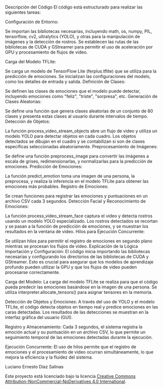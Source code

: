 ﻿Descripción del Código
El código está estructurado para realizar las siguientes tareas:

Configuración de Entorno:

Se importan las bibliotecas necesarias, incluyendo math, os, numpy, PIL, tensorflow, cv2, ultralytics (YOLO), y otras para la manipulación de imágenes y la detección de rostros.
Se establecen las rutas de las bibliotecas de CUDA y GStreamer para permitir el uso de aceleración por GPU y procesamiento de flujos de video.

Carga del Modelo TFLite:

Se carga un modelo de TensorFlow Lite (ferplus.tflite) que se utiliza para la predicción de emociones.
Se inicializan las configuraciones del modelo, como los detalles de entrada y salida.
Definición de Clases:

Se definen las clases de emociones que el modelo puede detectar, incluyendo emociones como "feliz", "triste", "sorpresa", etc.
Generación de Clases Aleatorias:

Se define una función que genera clases aleatorias de un conjunto de 80 clases y presenta estas clases al usuario durante intervalos de tiempo.
Detección de Objetos:

La función process_video_stream_objects abre un flujo de video y utiliza un modelo YOLO para detectar objetos en cada cuadro.
Los objetos detectados se dibujan en el cuadro y se contabilizan si son de clases específicas seleccionadas aleatoriamente.
Preprocesamiento de Imágenes:

Se define una función preprocess_image para convertir las imágenes a escala de grises, redimensionarlas, y normalizarlas para la predicción de emociones.
Predicción de Emociones:

La función predict_emotion toma una imagen de una persona, la preprocesa, y realiza la inferencia en el modelo TFLite para obtener las emociones más probables.
Registro de Emociones:

Se crean funciones para registrar las emociones y puntuaciones en un archivo CSV cada 3 segundos.
Detección Facial y Reconocimiento de Emociones:

La función process_video_stream_face captura el video y detecta rostros usando un modelo YOLO especializado.
Los rostros detectados se recortan y se pasan a la función de predicción de emociones, y se muestran los resultados en la ventana de video.
Hilos para Ejecución Concurrente:

Se utilizan hilos para permitir el registro de emociones en segundo plano mientras se procesan los flujos de video.
Explicación de la Lógica
Importación y Configuración: El código inicia importando las bibliotecas necesarias y configurando los directorios de las bibliotecas de CUDA y GStreamer. Esto es crucial para asegurar que los modelos de aprendizaje profundo pueden utilizar la GPU y que los flujos de video pueden procesarse correctamente.

Carga del Modelo: La carga del modelo TFLite se realiza para que el código pueda predecir las emociones basándose en la imagen de una persona. Se utiliza interpreter.allocate_tensors() para asignar tensores en la memoria.

Detección de Objetos y Emociones: A través del uso de YOLO y el modelo TFLite, el código detecta objetos en tiempo real y predice emociones en las caras detectadas. Los resultados de las detecciones se muestran en la interfaz gráfica del usuario (GUI).

Registro y Almacenamiento: Cada 3 segundos, el sistema registra la emoción actual y su puntuación en un archivo CSV, lo que permite un seguimiento temporal de las emociones detectadas durante la ejecución.

Ejecución Concurrente: El uso de hilos permite que el registro de emociones y el procesamiento de video ocurran simultáneamente, lo que mejora la eficiencia y la fluidez del sistema.


Luciano Ernesto Díaz Salinas

Este proyecto está licenciado bajo la licencia [Creative Commons Attribution-NonCommercial-NoDerivatives 4.0 International](https://creativecommons.org/licenses/by-nc-nd/4.0/).
